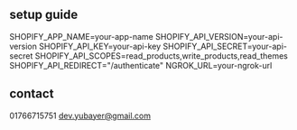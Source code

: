
## setup guide

SHOPIFY_APP_NAME=your-app-name
SHOPIFY_API_VERSION=your-api-version
SHOPIFY_API_KEY=your-api-key
SHOPIFY_API_SECRET=your-api-secret
SHOPIFY_API_SCOPES=read_products,write_products,read_themes
SHOPIFY_API_REDIRECT="/authenticate"
NGROK_URL=your-ngrok-url

## contact
01766715751
dev.yubayer@gmail.com

